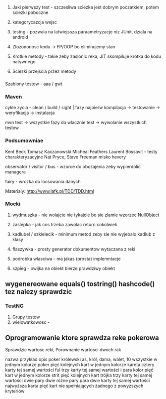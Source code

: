 1. Jaki pierwszy test - szczesliwa sciezka jest dobrym poczatkiem, potem sciezki poboczne
2. kategorycazcja wejsc
3. testng - pozwala na latwiejssza paraametryzacje niz JUnit, dziala na android

1. Zlozononosc kodu -> FP/OOP bo eliminujemy stan
2. Krotkie metody - takie zeby zaslonic reka, JIT skompiluje krotka do kodu natywnego
3. Sciezki przejscia przez metody

### 
Szablony testow - aaa / gwt

### Maven
cykle zycia - clean / build / sight | fazy
najpierw kompilacja -> testowanie -> weryfikacja -> instalacja

mvn test -> wszystkie fazy do wlacznie test -> wywolanie wszystkich testow

### Podsumowniae 
Kent Beck
Tomasz Kaczanowski
Micheal Feathers
Laurent Bossavit - testy charakteryzacyjne
Nat Pryce, Stave Freeman
misko hevery

observator / visitor / bus - wzorce do obczajenia zeby wypierdolic managera

fairy - wrozka do locsowania danych

Materialy:
http://www.lafk.pl/TDD/TDD.html



### Mocki
1. wydmuszka - nie wolajcie nie tykajcie bo sie zlamie
	wzorzec NullObject

2. zaslepka - jak cos trzeba zawolac
	return cokolwiek

3. kadlubel / szkielecik - minimum metod zeby sie nie wyjebalo
	kadlub z klasy

4. flaszywka - prosty generator dokumentow
   wytaczana z reki

5. podrobka wlasciwa - ma jakas (prosta) implemntacje
6. szpieg - owijka na obiekt
	bierze prawdziwy obiekt

## wygenereowane equals() tostring() hashcode() tez nalezy sprawdzic


### TestNG
1. Grupy testow
2. wielowatkowosc - 

## Oprogramowanie ktore sprawdza reke pokerowa

Sprawdzic wartosc reki,
Porownanie wartosci dwoch rak


nazwa	przykład	opis
poker królewski
	as, król, dama, walet, 10 wszystkie w jednym kolorze
poker		pięć kolejnych kart w jednym kolorze
kareta 
	cztery karty tej samej wartości
ful		trzy karty tej samej wartości i para
kolor		pięć kart w jednym kolorze
strit
	pięć kolejnych kart
trójka		trzy karty tej samej wartości
dwie pary
	dwie różne pary 
para 
	dwie karty tej samej wartości 
najwyższa karta 
	pięć kart nie spełniających żadnego z powyższych kryteriów
